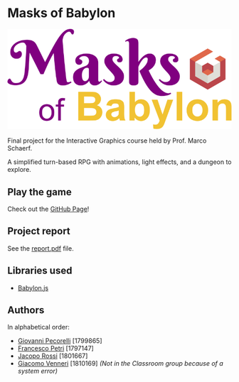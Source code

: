 # Masks of Babylon

![Game Logo](assets/logo-purple.svg)

Final project for the Interactive Graphics course held by Prof. Marco Schaerf.

A simplified turn-based RPG with animations, light effects, and a dungeon to explore.

## Play the game

Check out the [GitHub Page](https://sapienzainteractivegraphicscourse.github.io/final-project-masks-of-babylon/)!

## Project report

See the [report.pdf](https://github.com/SapienzaInteractiveGraphicsCourse/final-project-masks-of-babylon/blob/main/report.pdf) file.

## Libraries used

- [Babylon.js](https://www.babylonjs.com/)

## Authors

In alphabetical order:
- [Giovanni Pecorelli](https://github.com/GioPec) [1799865]
- [Francesco Petri](https://github.com/torchipeppo) [1797147]
- [Jacopo Rossi](https://github.com/JacopoRossi) [1801667]
- [Giacomo Venneri](https://github.com/GiacomoVenneri) [1810169] *(Not in the Classroom group because of a system error)*
